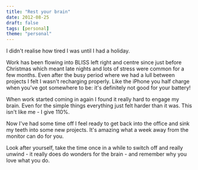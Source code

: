 ```yaml
---
title: "Rest your brain"
date: 2012-08-25
draft: false
tags: [personal]
theme: "personal"
---
```


I didn't realise how tired I was until I had a holiday. 

Work has been flowing into BLISS left right and centre since just before Christmas which meant late nights and lots of stress were common for a few months. Even after the busy period where we had a lull between projects I felt I wasn't recharging properly. Like the iPhone you half charge when you've got somewhere to be: it's definitely not good for your battery!

When work started coming in again I found it really hard to engage my brain. Even for the simple things everything just felt harder than it was. This isn't like me - I give 110%.

Now I've had some time off I feel ready to get back into the office and sink my teeth into some new projects. It's amazing what a week away from the monitor can do for you.

Look after yourself, take the time once in a while to switch off and really unwind - it really does do wonders for the brain - and remember why you love what you do.
